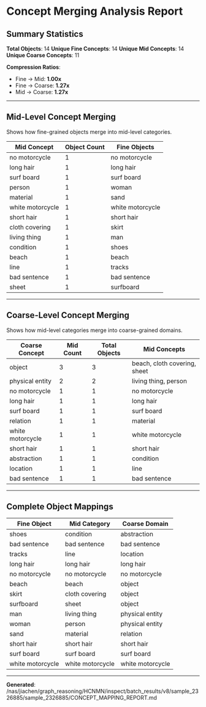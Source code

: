 # Concept Merging Analysis Report

## Summary Statistics

**Total Objects**: 14
**Unique Fine Concepts**: 14
**Unique Mid Concepts**: 14
**Unique Coarse Concepts**: 11

**Compression Ratios**:
- Fine → Mid: **1.00x**
- Fine → Coarse: **1.27x**
- Mid → Coarse: **1.27x**

---

## Mid-Level Concept Merging

Shows how fine-grained objects merge into mid-level categories.

| Mid Concept | Object Count | Fine Objects |
|-------------|--------------|-------------|
| no motorcycle | 1 | no motorcycle |
| long hair | 1 | long hair |
| surf board | 1 | surf board |
| person | 1 | woman |
| material | 1 | sand |
| white motorcycle | 1 | white motorcycle |
| short hair | 1 | short hair |
| cloth covering | 1 | skirt |
| living thing | 1 | man |
| condition | 1 | shoes |
| beach | 1 | beach |
| line | 1 | tracks |
| bad sentence | 1 | bad sentence |
| sheet | 1 | surfboard |

---

## Coarse-Level Concept Merging

Shows how mid-level categories merge into coarse-grained domains.

| Coarse Concept | Mid Count | Total Objects | Mid Concepts |
|----------------|-----------|---------------|-------------|
| object | 3 | 3 | beach, cloth covering, sheet |
| physical entity | 2 | 2 | living thing, person |
| no motorcycle | 1 | 1 | no motorcycle |
| long hair | 1 | 1 | long hair |
| surf board | 1 | 1 | surf board |
| relation | 1 | 1 | material |
| white motorcycle | 1 | 1 | white motorcycle |
| short hair | 1 | 1 | short hair |
| abstraction | 1 | 1 | condition |
| location | 1 | 1 | line |
| bad sentence | 1 | 1 | bad sentence |

---

## Complete Object Mappings

| Fine Object | Mid Category | Coarse Domain |
|-------------|--------------|---------------|
| shoes | condition | abstraction |
| bad sentence | bad sentence | bad sentence |
| tracks | line | location |
| long hair | long hair | long hair |
| no motorcycle | no motorcycle | no motorcycle |
| beach | beach | object |
| skirt | cloth covering | object |
| surfboard | sheet | object |
| man | living thing | physical entity |
| woman | person | physical entity |
| sand | material | relation |
| short hair | short hair | short hair |
| surf board | surf board | surf board |
| white motorcycle | white motorcycle | white motorcycle |

---

**Generated**: /nas/jiachen/graph_reasoning/HCNMN/inspect/batch_results/v8/sample_2326885/sample_2326885/CONCEPT_MAPPING_REPORT.md
